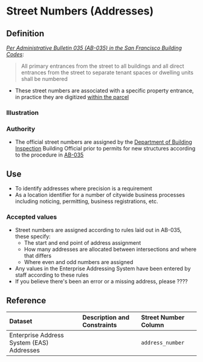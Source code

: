 # Street Numbers \(Addresses\)

## Definition

_[Per Administrative Bulletin 035 (AB-035) in the San Francisco Building Codes](http://library.amlegal.com/nxt/gateway.dll/California/sfbuilding/buildingcode2016edition/administrativebulletins?f=templates$fn=default.htm$3.0$vid=amlegal:sanfrancisco_ca$anc=JD_AB-035)_:

> All primary entrances from the street to all buildings and all direct entrances from the street to separate tenant spaces or dwelling units shall be numbered

* These street numbers are associated with a specific property entrance, in practice they are digitized [within the parcel](/canonical-lists/assessor-parcel-numbers-apn.md)

### Illustration

### Authority

* The official street numbers are assigned by the [Department of Building Inspection](http://sfdbi.org/) Building Official prior to permits for new structures according to the procedure in [AB-035](http://library.amlegal.com/nxt/gateway.dll/California/sfbuilding/buildingcode2016edition/administrativebulletins?f=templates$fn=default.htm$3.0$vid=amlegal:sanfrancisco_ca$anc=JD_AB-035)



## Use

* To identify addresses where precision is a requirement
* As a location identifier for a number of citywide business processes including noticing, permitting, business registrations, etc.

### Accepted values
* Street numbers are assigned according to rules laid out in AB-035, these specify:
  * The start and end point of address assignment
  * How many addresses are allocated between intersections and where that differs
  * Where even and odd numbers are assigned
* Any values in the Enterprise Addressing System have been entered by staff according to these rules
* If you believe there's been an error or a missing address, please ????

  
## Reference

| Dataset | Description and Constraints | Street Number Column |
| :--- | :--- | :--- |
| Enterprise Address System (EAS) Addresses |  | `address_number` |

